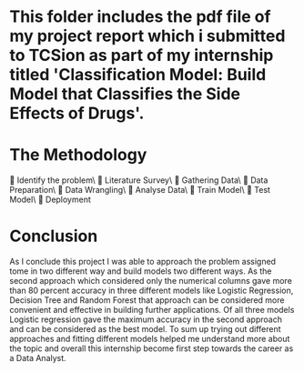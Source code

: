 # This folder includes the pdf file of my project report which i submitted to TCSion as part of my internship titled 'Classification Model: Build Model that Classifies the Side Effects of Drugs'.

# The Methodology
 Identify the problem\\
 Literature Survey\\
 Gathering Data\\
 Data Preparation\\
 Data Wrangling\\
 Analyse Data\\
 Train Model\\
 Test Model\\
 Deployment
# Conclusion

As I conclude this project I was able to approach the problem assigned tome in two different way and build models two different ways. As the second approach which considered only the numerical columns gave more than 80 percent accuracy in three different models like Logistic Regression, Decision Tree and Random Forest that approach can be considered more convenient and effective in building further applications. Of all three models Logistic regression gave the maximum accuracy in the second approach and can be considered as the best model.
To sum up trying out different approaches and fitting different models helped me understand more about the topic and overall this internship become first step towards the career as a Data Analyst.
